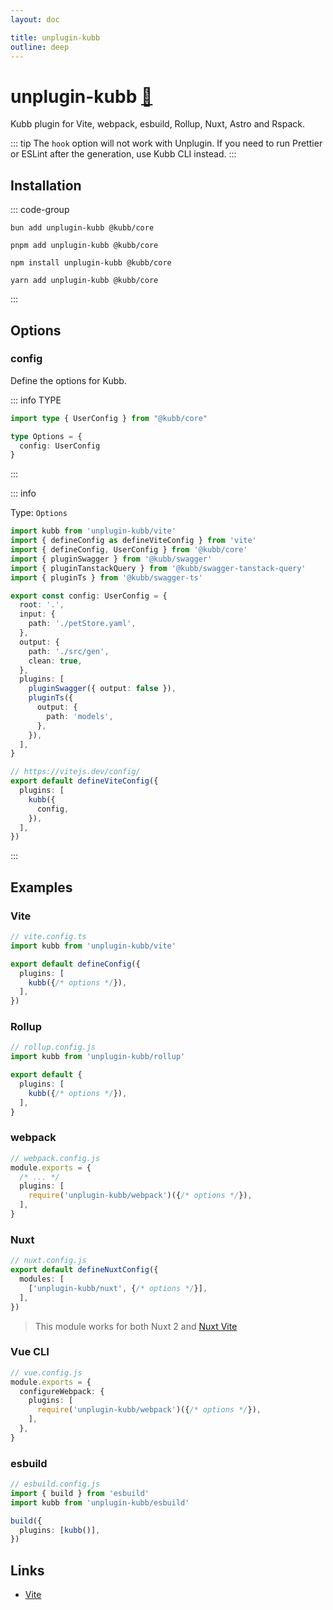 ```yaml
---
layout: doc

title: unplugin-kubb
outline: deep
---
```


# unplugin-kubb <a href="https://paka.dev/npm/unplugin-kubb@latest/api">🦙</a>

Kubb plugin for Vite, webpack, esbuild, Rollup, Nuxt, Astro and Rspack.

::: tip
The `hook` option will not work with Unplugin. If you need to run Prettier or ESLint after the generation, use Kubb CLI instead.
:::

## Installation

::: code-group

```shell [bun <img src="/feature/bun.svg"/>]
bun add unplugin-kubb @kubb/core
```

```shell [pnpm <img src="/feature/pnpm.svg"/>]
pnpm add unplugin-kubb @kubb/core
```

```shell [npm <img src="/feature/npm.svg"/>]
npm install unplugin-kubb @kubb/core
```

```shell [yarn <img src="/feature/yarn.svg"/>]
yarn add unplugin-kubb @kubb/core
```

:::

## Options

### config

Define the options for Kubb.

::: info TYPE

```typescript twoslash [Options]
import type { UserConfig } from "@kubb/core"

type Options = {
  config: UserConfig
}
```

:::

::: info

Type: `Options` <br/>


```typescript twoslash [vite.config.ts]
import kubb from 'unplugin-kubb/vite'
import { defineConfig as defineViteConfig } from 'vite'
import { defineConfig, UserConfig } from '@kubb/core'
import { pluginSwagger } from '@kubb/swagger'
import { pluginTanstackQuery } from '@kubb/swagger-tanstack-query'
import { pluginTs } from '@kubb/swagger-ts'

export const config: UserConfig = {
  root: '.',
  input: {
    path: './petStore.yaml',
  },
  output: {
    path: './src/gen',
    clean: true,
  },
  plugins: [
    pluginSwagger({ output: false }),
    pluginTs({
      output: {
        path: 'models',
      },
    }),
  ],
}

// https://vitejs.dev/config/
export default defineViteConfig({
  plugins: [
    kubb({
      config,
    }),
  ],
})
```
:::

## Examples

### Vite

```ts
// vite.config.ts
import kubb from 'unplugin-kubb/vite'

export default defineConfig({
  plugins: [
    kubb({/* options */}),
  ],
})
```

### Rollup

```ts
// rollup.config.js
import kubb from 'unplugin-kubb/rollup'

export default {
  plugins: [
    kubb({/* options */}),
  ],
}
```

### webpack

```ts
// webpack.config.js
module.exports = {
  /* ... */
  plugins: [
    require('unplugin-kubb/webpack')({/* options */}),
  ],
}
```

### Nuxt

```ts
// nuxt.config.js
export default defineNuxtConfig({
  modules: [
    ['unplugin-kubb/nuxt', {/* options */}],
  ],
})
```

> This module works for both Nuxt 2 and [Nuxt Vite](https://github.com/nuxt/vite)

### Vue CLI

```ts
// vue.config.js
module.exports = {
  configureWebpack: {
    plugins: [
      require('unplugin-kubb/webpack')({/* options */}),
    ],
  },
}
```

### esbuild

```ts
// esbuild.config.js
import { build } from 'esbuild'
import kubb from 'unplugin-kubb/esbuild'

build({
  plugins: [kubb()],
})
```

## Links

- [Vite](https://vitejs.dev/)
